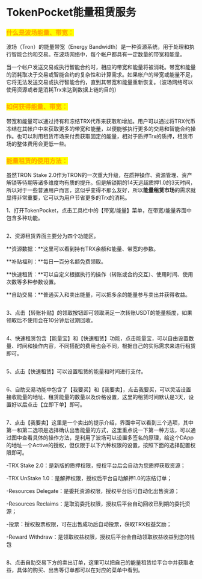 # TokenPocket能量租赁服务

### <mark style="color:orange;">什么是波场能量、带宽：</mark> <a href="#ohcga" id="ohcga"></a>

波场（Tron）的能量带宽（Energy Bandwidth）是一种资源系统，用于处理和执行智能合约和交易。在波场网络中，每个帐户都具有一定数量的带宽和能量。

当一个帐户发送交易或执行智能合约时，相应的带宽和能量将被消耗。带宽和能量的消耗取决于交易或智能合约的复杂性和计算需求。如果帐户的带宽或能量不足，它将无法发送交易或执行智能合约，直到其带宽和能量重新恢复。（波场网络可以使用资源或者是消耗Trx来达到数据上链的目的）

### <mark style="color:orange;">如何获得能量、带宽：</mark> <a href="#vj0dv" id="vj0dv"></a>

带宽和能量可以通过持有和冻结TRX代币来获取和增加。用户可以通过将TRX代币冻结在其帐户中来获取更多的带宽和能量，以便能够执行更多的交易和智能合约操作。也可以利用租赁市场来付费获取固定的能量，相对于质押Trx的质押，租赁市场的整体费用会更低一些。

### <mark style="color:orange;">能量租赁的使用方法：</mark> <a href="#qkape" id="qkape"></a>

虽然TRON Stake 2.0作为TRON的一次重大升级，在质押操作、资源管理、资产解锁等待期等诸多维度均有质的提升。但是解锁期的14天远超质押1.0的3天时间，所以对于一些普通用户而言，这似乎变得不那么友好，所以**能量租赁市场**的需求就显得非常重要，它可以为用户节省更多的Trx的消耗。

1、打开TokenPocket，点击工具栏中的【带宽/能量】菜单，在带宽/能量界面中包含多种功能。

<figure><img src="../../.gitbook/assets/1 (1) (1).png" alt=""><figcaption></figcaption></figure>

2、资源租赁界面主要分为四个功能区。

**资源数据：**这里可以看到持有TRX余额和能量、带宽的参数。

**补贴福利：**每日一百分名额免费领取。

**快速租赁：**可以自定义根据执行的操作（转账或合约交互）、使用时间、使用次数等多种参数设置。

**自助交易：**普通买入和卖出能量，可以把多余的能量参与卖出并获得收益。

<figure><img src="../../.gitbook/assets/2 (2) (5).png" alt=""><figcaption></figcaption></figure>

3、点击【转账补贴】的领取按钮即可领取满足一次转账USDT的能量额度，如果领取后不使用会在10分钟后过期回收。

<figure><img src="../../.gitbook/assets/3 (28).png" alt=""><figcaption></figcaption></figure>

4、快速租赁包含【能量宝】和【快速租赁】功能，点击能量宝，可以自由设置数量、时间和操作内容，不同搭配的费用也会不同，根据自己的实际需求来进行租赁即可。

<figure><img src="../../.gitbook/assets/4 (19).png" alt=""><figcaption></figcaption></figure>

5、点击【快速租赁】可以设置租赁的能量和时间进行支付。

<figure><img src="../../.gitbook/assets/5 (17).png" alt=""><figcaption></figcaption></figure>

6、自助交易功能中包含了【我要买】和【我要卖】，点击我要买，可以灵活设置接收能量的地址、租赁能量的数量以及价格设置，这里的租赁时间默认是3天，设置好以后点击【立即下单】即可。

<figure><img src="../../.gitbook/assets/6 (13).png" alt=""><figcaption></figcaption></figure>

7、点击【我要卖】这里是一个卖出的提示介绍，界面中可以看到三个选项，其中第一和第二选项是选择确认出售能量的方式，这里重点说一下第一种方法，可以通过图中查看具体的操作方法，是利用了波场可以设置多签名的原理，给这个DApp的地址一个Active的授权，但仅限于以下六种权限的设置，按照下面的选择配置权限即可。

\-TRX Stake 2.0：是新版的质押权限，授权平台后会自动为您质押获取资源；

\-TRX UnStake 1.0：是解押权限，授权后平台自动解押1.0的冻结订单；

\-Resources Delegate：是委托资源权限，授权平台后可自动化出售资源；

\-Resources Reclaims：是取消委托权限，授权后平台自动回收已到期的委托资源；

\-投票：授权投票权限，可在出售成功后自动投票，获取TRX权益奖励；

\-Reward Withdraw：是领取权益权限，授权后平台会自动领取权益收益到您的钱包

<figure><img src="../../.gitbook/assets/7 (10).png" alt=""><figcaption></figcaption></figure>

8、点击自助交易下方的卖出订单，这里可以把自己的能量租赁给平台中并获取收益，具体的购买、出售等订单都可以在对应的菜单中看到。

<figure><img src="../../.gitbook/assets/8 (7).png" alt=""><figcaption></figcaption></figure>
